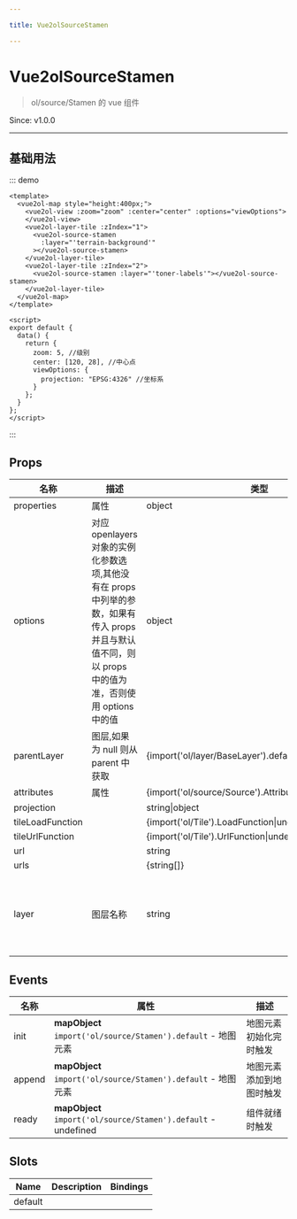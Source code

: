 ```yaml
---

title: Vue2olSourceStamen

---
```


# Vue2olSourceStamen

> ol/source/Stamen 的 vue 组件

Since: v1.0.0

---

## 基础用法

::: demo

```vue
<template>
  <vue2ol-map style="height:400px;">
    <vue2ol-view :zoom="zoom" :center="center" :options="viewOptions">
    </vue2ol-view>
    <vue2ol-layer-tile :zIndex="1">
      <vue2ol-source-stamen
        :layer="'terrain-background'"
      ></vue2ol-source-stamen>
    </vue2ol-layer-tile>
    <vue2ol-layer-tile :zIndex="2">
      <vue2ol-source-stamen :layer="'toner-labels'"></vue2ol-source-stamen>
    </vue2ol-layer-tile>
  </vue2ol-map>
</template>

<script>
export default {
  data() {
    return {
      zoom: 5, //级别
      center: [120, 28], //中心点
      viewOptions: {
        projection: "EPSG:4326" //坐标系
      }
    };
  }
};
</script>
```

:::

## Props

| 名称             | 描述                                                                                                                                                  | 类型                                                    | 取值范围                                                                                                                                                                     | 默认值    |
| ---------------- | ----------------------------------------------------------------------------------------------------------------------------------------------------- | ------------------------------------------------------- | ---------------------------------------------------------------------------------------------------------------------------------------------------------------------------- | --------- |
| properties       | 属性                                                                                                                                                  | object                                                  | -                                                                                                                                                                            |           |
| options          | 对应 openlayers 对象的实例化参数选项,其他没有在 props 中列举的参数，如果有传入 props 并且与默认值不同，则以 props 中的值为准，否则使用 options 中的值 | object                                                  | -                                                                                                                                                                            | {}        |
| parentLayer      | 图层,如果为 null 则从 parent 中获取                                                                                                                   | {import('ol/layer/BaseLayer').default}                  | -                                                                                                                                                                            |           |
| attributes       | 属性                                                                                                                                                  | {import('ol/source/Source').AttributionLike\|undefined} | -                                                                                                                                                                            |           |
| projection       |                                                                                                                                                       | string\|object                                          | -                                                                                                                                                                            |           |
| tileLoadFunction |                                                                                                                                                       | {import('ol/Tile').LoadFunction\|undefined}             | -                                                                                                                                                                            |           |
| tileUrlFunction  |                                                                                                                                                       | {import('ol/Tile').UrlFunction\|undefined}              | -                                                                                                                                                                            |           |
| url              |                                                                                                                                                       | string                                                  | -                                                                                                                                                                            |           |
| urls             |                                                                                                                                                       | {string[]}                                              | -                                                                                                                                                                            |           |
| layer            | 图层名称                                                                                                                                              | string                                                  | `'terrain'\|'terrain-background'\|'terrain-labels'\|'terrain-lines'\|'toner-background'\|'toner'\|'toner-hybrid'\|'toner-labels'\|'toner-lines'\|'toner-lite'\|'watercolor'` | "terrain" |

## Events

| 名称   | 属性                                                           | 描述                     |
| ------ | -------------------------------------------------------------- | ------------------------ |
| init   | **mapObject** `import('ol/source/Stamen').default` - 地图元素  | 地图元素初始化完时触发   |
| append | **mapObject** `import('ol/source/Stamen').default` - 地图元素  | 地图元素添加到地图时触发 |
| ready  | **mapObject** `import('ol/source/Stamen').default` - undefined | 组件就绪时触发           |

## Slots

| Name    | Description | Bindings |
| ------- | ----------- | -------- |
| default |             |          |
